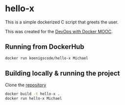 # hello-x

This is a simple dockerized C script that greets the user.

This was created for the [DevOps with Docker MOOC](https://devopswithdocker.com/).

## Running from DockerHub
```bash
docker run koenigscode/hello-x Michael
```

## Building locally & running the project
Clone the [repository](https://github.com/koenigscode/hello-x)
```bash
docker build -t hello-x .
docker run hello-x Michael 
```

